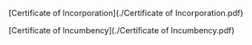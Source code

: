 [Certificate of Incorporation](./Certificate of Incorporation.pdf)

[Certificate of Incumbency](./Certificate of Incumbency.pdf)
